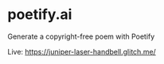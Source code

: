 # poetify.ai
Generate a copyright-free poem with Poetify

Live: https://juniper-laser-handbell.glitch.me/
